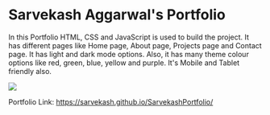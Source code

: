 # Sarvekash Aggarwal's Portfolio
In this Portfolio HTML, CSS and JavaScript is used to build the project. It has different pages like Home page, About page, Projects page and Contact page. It has light and dark mode options. Also, it has many theme colour options like red, green, blue, yellow and purple. It's Mobile and Tablet friendly also.
 
 ![](https://i.ibb.co/kJc4517/Screenshot-from-2022-03-13-12-52-36.png)
 
  Portfolio Link: https://sarvekash.github.io/SarvekashPortfolio/
